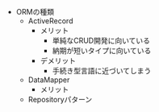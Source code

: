 - ORMの種類
	- ActiveRecord
		- メリット
			- 単純なCRUD開発に向いている
			- 納期が短いタイプに向いている
		- デメリット
			- 手続き型言語に近づいてしまう
	- DataMapper
		- メリット
	- Repositoryパターン
